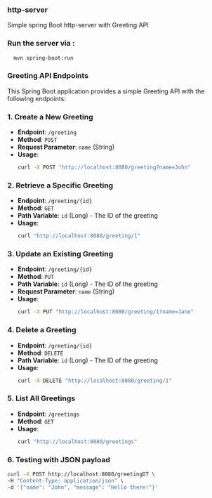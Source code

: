 ### http-server
Simple spring Boot http-server with Greeting API 

### Run the server via :
```bash
  mvn spring-boot:run
 ````
  
### Greeting API Endpoints

This Spring Boot application provides a simple Greeting API with the following endpoints:

### 1. Create a New Greeting

- **Endpoint**: `/greeting`
- **Method**: `POST`
- **Request Parameter**: `name` (String)
- **Usage**:
  ```bash
  curl -X POST "http://localhost:8080/greeting?name=John"
  ```

### 2. Retrieve a Specific Greeting

- **Endpoint**: `/greeting/{id}`
- **Method**: `GET`
- **Path Variable**: `id` (Long) - The ID of the greeting
- **Usage**:
  ```bash
  curl "http://localhost:8080/greeting/1"
  ```

### 3. Update an Existing Greeting

- **Endpoint**: `/greeting/{id}`
- **Method**: `PUT`
- **Path Variable**: `id` (Long) - The ID of the greeting
- **Request Parameter**: `name` (String)
- **Usage**:
  ```bash
  curl -X PUT "http://localhost:8080/greeting/1?name=Jane"
  ```

### 4. Delete a Greeting

- **Endpoint**: `/greeting/{id}`
- **Method**: `DELETE`
- **Path Variable**: `id` (Long) - The ID of the greeting
- **Usage**:
  ```bash
  curl -X DELETE "http://localhost:8080/greeting/1"
  ```

### 5. List All Greetings

- **Endpoint**: `/greetings`
- **Method**: `GET`
- **Usage**:
  ```bash
  curl "http://localhost:8080/greetings"
  ```
### 6. Testing with JSON payload

```bash
curl -X POST http://localhost:8080/greetingDT \
-H "Content-Type: application/json" \
-d '{"name": "John", "message": "Hello there!"}'
```



